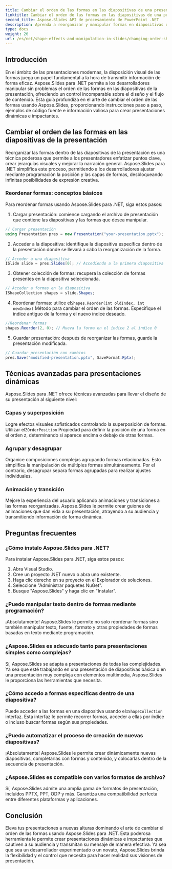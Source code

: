 ```yaml
---
title: Cambiar el orden de las formas en las diapositivas de una presentación usando Aspose.Slides
linktitle: Cambiar el orden de las formas en las diapositivas de una presentación usando Aspose.Slides
second_title: Aspose.Slides API de procesamiento de PowerPoint .NET
description: Aprenda a reorganizar y manipular formas en diapositivas de presentación usando Aspose.Slides para .NET. Mejore sus presentaciones con esta guía completa.
type: docs
weight: 26
url: /es/net/shape-effects-and-manipulation-in-slides/changing-order-shapes/
---
```


## Introducción

En el ámbito de las presentaciones modernas, la disposición visual de las formas juega un papel fundamental a la hora de transmitir información de forma eficaz. Aspose.Slides para .NET permite a los desarrolladores manipular sin problemas el orden de las formas en las diapositivas de la presentación, ofreciendo un control incomparable sobre el diseño y el flujo de contenido. Esta guía profundiza en el arte de cambiar el orden de las formas usando Aspose.Slides, proporcionando instrucciones paso a paso, ejemplos de código fuente e información valiosa para crear presentaciones dinámicas e impactantes.

## Cambiar el orden de las formas en las diapositivas de la presentación

Reorganizar las formas dentro de las diapositivas de la presentación es una técnica poderosa que permite a los presentadores enfatizar puntos clave, crear jerarquías visuales y mejorar la narración general. Aspose.Slides para .NET simplifica este proceso, permitiendo a los desarrolladores ajustar mediante programación la posición y las capas de formas, desbloqueando infinitas posibilidades de expresión creativa.

### Reordenar formas: conceptos básicos

Para reordenar formas usando Aspose.Slides para .NET, siga estos pasos:

1. Cargar presentación: comience cargando el archivo de presentación que contiene las diapositivas y las formas que desea manipular.

```csharp
// Cargar presentación
using Presentation pres = new Presentation("your-presentation.pptx");
```

2. Acceder a la diapositiva: identifique la diapositiva específica dentro de la presentación donde se llevará a cabo la reorganización de la forma.

```csharp
// Acceder a una diapositiva
ISlide slide = pres.Slides[0]; // Accediendo a la primera diapositiva
```

3. Obtener colección de formas: recupera la colección de formas presentes en la diapositiva seleccionada.

```csharp
// Acceder a formas en la diapositiva
IShapeCollection shapes = slide.Shapes;
```

4.  Reordenar formas: utilice el`Shapes.Reorder(int oldIndex, int newIndex)` Método para cambiar el orden de las formas. Especifique el índice antiguo de la forma y el nuevo índice deseado.

```csharp
//Reordenar formas
shapes.Reorder(2, 0); // Mueva la forma en el índice 2 al índice 0
```

5. Guardar presentación: después de reorganizar las formas, guarde la presentación modificada.

```csharp
// Guardar presentación con cambios
pres.Save("modified-presentation.pptx", SaveFormat.Pptx);
```

## Técnicas avanzadas para presentaciones dinámicas

Aspose.Slides para .NET ofrece técnicas avanzadas para llevar el diseño de su presentación al siguiente nivel:

### Capas y superposición

 Logre efectos visuales sofisticados controlando la superposición de formas. Utilizar el`ZOrderPosition` Propiedad para definir la posición de una forma en el orden z, determinando si aparece encima o debajo de otras formas.

### Agrupar y desagrupar

Organice composiciones complejas agrupando formas relacionadas. Esto simplifica la manipulación de múltiples formas simultáneamente. Por el contrario, desagrupar separa formas agrupadas para realizar ajustes individuales.

### Animación y transición

Mejore la experiencia del usuario aplicando animaciones y transiciones a las formas reorganizadas. Aspose.Slides le permite crear guiones de animaciones que dan vida a su presentación, atrayendo a su audiencia y transmitiendo información de forma dinámica.

## Preguntas frecuentes

### ¿Cómo instalo Aspose.Slides para .NET?

Para instalar Aspose.Slides para .NET, siga estos pasos:

1. Abra Visual Studio.
2. Cree un proyecto .NET nuevo o abra uno existente.
3. Haga clic derecho en su proyecto en el Explorador de soluciones.
4. Seleccione "Administrar paquetes NuGet".
5. Busque "Aspose.Slides" y haga clic en "Instalar".

### ¿Puedo manipular texto dentro de formas mediante programación?

¡Absolutamente! Aspose.Slides le permite no solo reordenar formas sino también manipular texto, fuente, formato y otras propiedades de formas basadas en texto mediante programación.

### ¿Aspose.Slides es adecuado tanto para presentaciones simples como complejas?

Sí, Aspose.Slides se adapta a presentaciones de todas las complejidades. Ya sea que esté trabajando en una presentación de diapositivas básica o en una presentación muy compleja con elementos multimedia, Aspose.Slides le proporciona las herramientas que necesita.

### ¿Cómo accedo a formas específicas dentro de una diapositiva?

Puede acceder a las formas en una diapositiva usando el`IShapeCollection` interfaz. Esta interfaz le permite recorrer formas, acceder a ellas por índice o incluso buscar formas según sus propiedades.

### ¿Puedo automatizar el proceso de creación de nuevas diapositivas?

¡Absolutamente! Aspose.Slides le permite crear dinámicamente nuevas diapositivas, completarlas con formas y contenido, y colocarlas dentro de la secuencia de presentación.

### ¿Aspose.Slides es compatible con varios formatos de archivo?

Sí, Aspose.Slides admite una amplia gama de formatos de presentación, incluidos PPTX, PPT, ODP y más. Garantiza una compatibilidad perfecta entre diferentes plataformas y aplicaciones.

## Conclusión

Eleva tus presentaciones a nuevas alturas dominando el arte de cambiar el orden de las formas usando Aspose.Slides para .NET. Esta poderosa herramienta le permite crear presentaciones dinámicas e impactantes que cautiven a su audiencia y transmitan su mensaje de manera efectiva. Ya sea que sea un desarrollador experimentado o un novato, Aspose.Slides brinda la flexibilidad y el control que necesita para hacer realidad sus visiones de presentación.